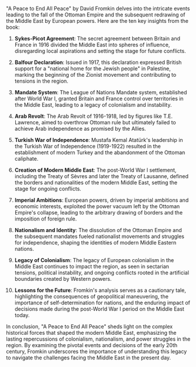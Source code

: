 "A Peace to End All Peace" by David Fromkin delves into the intricate events leading to the fall of the Ottoman Empire and the subsequent redrawing of the Middle East by European powers. Here are the ten key insights from the book:

1. **Sykes-Picot Agreement**: The secret agreement between Britain and France in 1916 divided the Middle East into spheres of influence, disregarding local aspirations and setting the stage for future conflicts.

2. **Balfour Declaration**: Issued in 1917, this declaration expressed British support for a "national home for the Jewish people" in Palestine, marking the beginning of the Zionist movement and contributing to tensions in the region.

3. **Mandate System**: The League of Nations Mandate system, established after World War I, granted Britain and France control over territories in the Middle East, leading to a legacy of colonialism and instability.

4. **Arab Revolt**: The Arab Revolt of 1916-1918, led by figures like T.E. Lawrence, aimed to overthrow Ottoman rule but ultimately failed to achieve Arab independence as promised by the Allies.

5. **Turkish War of Independence**: Mustafa Kemal Atatürk's leadership in the Turkish War of Independence (1919-1922) resulted in the establishment of modern Turkey and the abandonment of the Ottoman caliphate.

6. **Creation of Modern Middle East**: The post-World War I settlement, including the Treaty of Sèvres and later the Treaty of Lausanne, defined the borders and nationalities of the modern Middle East, setting the stage for ongoing conflicts.

7. **Imperial Ambitions**: European powers, driven by imperial ambitions and economic interests, exploited the power vacuum left by the Ottoman Empire's collapse, leading to the arbitrary drawing of borders and the imposition of foreign rule.

8. **Nationalism and Identity**: The dissolution of the Ottoman Empire and the subsequent mandates fueled nationalist movements and struggles for independence, shaping the identities of modern Middle Eastern nations.

9. **Legacy of Colonialism**: The legacy of European colonialism in the Middle East continues to impact the region, as seen in sectarian tensions, political instability, and ongoing conflicts rooted in the artificial boundaries created by Western powers.

10. **Lessons for the Future**: Fromkin's analysis serves as a cautionary tale, highlighting the consequences of geopolitical maneuvering, the importance of self-determination for nations, and the enduring impact of decisions made during the post-World War I period on the Middle East today.

In conclusion, "A Peace to End All Peace" sheds light on the complex historical forces that shaped the modern Middle East, emphasizing the lasting repercussions of colonialism, nationalism, and power struggles in the region. By examining the pivotal events and decisions of the early 20th century, Fromkin underscores the importance of understanding this legacy to navigate the challenges facing the Middle East in the present day.